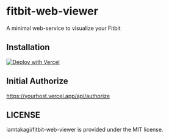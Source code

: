 # fitbit-web-viewer
A minimal web-service to visualize your Fitbit

## Installation
[![Deploy with Vercel](https://vercel.com/button)](https://vercel.com/new/clone?repository-url=https://github.com/iamtakagi/fitbit-insights)

## Initial Authorize
https://yourhost.vercel.app/api/authorize

## LICENSE
iamtakagi/fitbit-web-viewer is provided under the MIT license.

